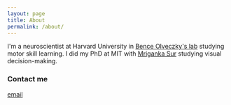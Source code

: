 ```yaml
---
layout: page
title: About
permalink: /about/
---
```


I'm a neuroscientist at Harvard University in [Bence Olveczky's lab](https://olveczkylab.oeb.harvard.edu/) studying motor skill learning. I did my PhD at MIT with [Mriganka Sur](https://www.surlab.org/) studying visual decision-making.

### Contact me

[email](mailto:gerald.pho@gmail.com)
